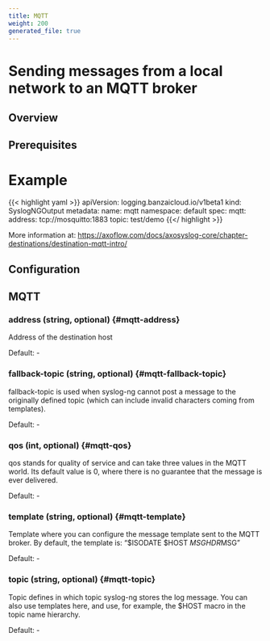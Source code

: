 ```yaml
---
title: MQTT
weight: 200
generated_file: true
---
```


# Sending messages from a local network to an MQTT broker
## Overview

 ## Prerequisites

# Example

{{< highlight yaml >}}
apiVersion: logging.banzaicloud.io/v1beta1
kind: SyslogNGOutput
metadata:
  name: mqtt
  namespace: default
spec:
  mqtt:
    address: tcp://mosquitto:1883
    topic: test/demo
{{</ highlight >}}

More information at: https://axoflow.com/docs/axosyslog-core/chapter-destinations/destination-mqtt-intro/


## Configuration
## MQTT

### address (string, optional) {#mqtt-address}

Address of the destination host 

Default: -

### fallback-topic (string, optional) {#mqtt-fallback-topic}

fallback-topic is used when syslog-ng cannot post a message to the originally defined topic (which can include invalid characters coming from templates). 

Default: -

### qos (int, optional) {#mqtt-qos}

qos stands for quality of service and can take three values in the MQTT world. Its default value is 0, where there is no guarantee that the message is ever delivered. 

Default: -

### template (string, optional) {#mqtt-template}

Template where you can configure the message template sent to the MQTT broker. By default, the template is: “$ISODATE $HOST $MSGHDR$MSG” 

Default: -

### topic (string, optional) {#mqtt-topic}

Topic defines in which topic syslog-ng stores the log message. You can also use templates here, and use, for example, the $HOST macro in the topic name hierarchy. 

Default: -


